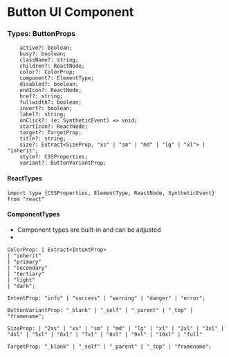 # Button UI Component

### Types: ButtonProps

        active?: boolean;
        busy?: boolean;
        className?: string;
        children?: ReactNode;
        color?: ColorProp;
        component?: ElementType;
        disabled?: boolean;
        endIcon?: ReactNode;
        href?: string;
        fullwidth?: boolean;
        invert?: boolean;
        label?: string;
        onClick?: (e: SyntheticEvent) => void;
        startIcon?: ReactNode;
        target?: TargetProp;
        title?: string;
        size?: Extract<SizeProp, "xs" | "sm" | "md" | "lg" | "xl"> | "inherit";
        style?: CSSProperties;
        variant?: ButtonVariantProp;

#### ReactTypes
    import type {CSSProperties, ElementType, ReactNode, SyntheticEvent} from "react"

#### ComponentTypes
- Component types are built-in and can be adjusted
-

    ColorProp: | Extract<IntentProp>
    | "inherit"
    | "primary"
    | "secondary"
    | "tertiary"
    | "light"
    | "dark";

    IntentProp: "info" | "success" | "warning" | "danger" | "error";

    ButtonVariantProp: "_blank" | "_self" | "_parent" | "_top" | "framename";

    SizeProp: | "2xs" | "xs" | "sm" | "md" | "lg" | "xl" | "2xl" | "3xl" | "4xl" | "5xl" | "6xl" | "7xl" | "8xl" | "9xl" | "10xl" | "full"

    TargetProp: "_blank" | "_self" | "_parent" | "_top" | "framename";